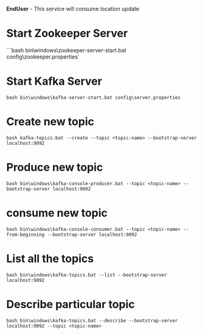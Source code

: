 **EndUser** - This service will consume location update

# Start Zookeeper Server

```bash bin\windows\zookeeper-server-start.bat config\zookeeper.properties`


# Start Kafka Server
```bash bin\windows\kafka-server-start.bat config\server.properties```

# Create new topic
```bash kafka-topics.bat --create --topic <topic-name> --bootstrap-server localhost:9092```

# Produce new topic
```bash bin\windows\kafka-console-producer.bat --topic <topic-name> --bootstrap-server localhost:9092```

# consume new topic
```bash bin\windows\kafka-console-consumer.bat --topic <topic-name> --from-beginning --bootstrap-server localhost:9092```

# List all the topics
```bash bin\windows\kafka-topics.bat --list --bootstrap-server localhost:9092```

# Describe particular topic
```bash bin\windows\kafka-topics.bat --describe --bootstrap-server localhost:9092 --topic <topic-name>```
